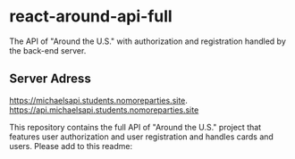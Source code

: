# react-around-api-full

The API of "Around the U.S." with authorization and registration handled by the back-end server.

## Server Adress

https://michaelsapi.students.nomoreparties.site. 
https://api.michaelsapi.students.nomoreparties.site  

This repository contains the full API of "Around the U.S." project that features user authorization and user registration and handles cards and users. Please add to this readme:

